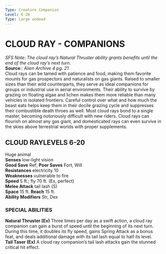 ```yaml
---
Type: Creature Companion
Level: 6-20
Type: Large undead  
---
```

# CLOUD RAY - COMPANIONS
_SFS Note: The cloud ray’s Natural Thruster ability grants benefits until the end of the cloud ray’s next turn._  
**Source**:: _Alien Archive 4 pg. 21_  
Cloud rays can be tamed with patience and food, making them favorite mounts for gas prospectors and naturalists on gas giants. Raised to smaller sizes than their wild counterparts, they serve as ideal companions for groups or industrial use in aerial environments. Their ability to survive by grazing on floating algae and lichen makes them more reliable than many vehicles in isolated frontiers. Careful control over what and how much the beast eats helps keep them in their docile grazing cycle and suppresses their combustible death throes as well. Most cloud rays bond to a single master, becoming notoriously difficult with new riders. Cloud rays can flourish on almost any gas giant, and domesticated rays can even survive in the skies above terrestrial worlds with proper supplements.

## CLOUD RAYLEVELS 6-20

Huge animal  
**Senses** low-light vision  
**Good Save** Ref; **Poor Saves** Fort, Will  
**Resistances** electricity 10  
**Weaknesses** vulnerable to fire  
**Speed** 5 ft.; fly 70 ft. (Ex, perfect)  
**Melee Attack** tail lash (S)  
**Space** 15 ft. **Reach** 15 ft.  
**Ability Modifiers** Str, Dex  

### SPECIAL ABILITIES

**Natural Thruster (Ex)** Three times per day as a swift action, a cloud ray companion can gain a burst of speed until the beginning of its next turn. During this time, it doubles its fly speed, gains Spring Attack as a bonus feat, and deals additional damage with its tail lash equal to half its level.  
**Tail Taser (Ex)** A cloud ray companion’s tail lash attacks gain the stunned critical hit effect.
